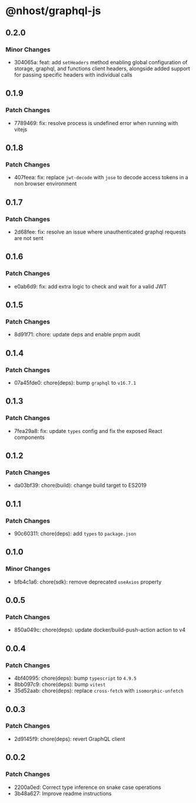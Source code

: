 # @nhost/graphql-js

## 0.2.0

### Minor Changes

- 304065a: feat: add `setHeaders` method enabling global configuration of storage, graphql, and functions client headers, alongside added support for passing specific headers with individual calls

## 0.1.9

### Patch Changes

- 7789469: fix: resolve process is undefined error when running with vitejs

## 0.1.8

### Patch Changes

- 407feea: fix: replace `jwt-decode` with `jose` to decode access tokens in a non browser environment

## 0.1.7

### Patch Changes

- 2d68fee: fix: resolve an issue where unauthenticated graphql requests are not sent

## 0.1.6

### Patch Changes

- e0ab6d9: fix: add extra logic to check and wait for a valid JWT

## 0.1.5

### Patch Changes

- 8d91f71: chore: update deps and enable pnpm audit

## 0.1.4

### Patch Changes

- 07a45fde0: chore(deps): bump `graphql` to `v16.7.1`

## 0.1.3

### Patch Changes

- 7fea29a8: fix: update `types` config and fix the exposed React components

## 0.1.2

### Patch Changes

- da03bf39: chore(build): change build target to ES2019

## 0.1.1

### Patch Changes

- 90c60311: chore(deps): add `types` to `package.json`

## 0.1.0

### Minor Changes

- bfb4c1a6: chore(sdk): remove deprecated `useAxios` property

## 0.0.5

### Patch Changes

- 850a049c: chore(deps): update docker/build-push-action action to v4

## 0.0.4

### Patch Changes

- 4bf40995: chore(deps): bump `typescript` to `4.9.5`
- 8bb097c9: chore(deps): bump `vitest`
- 35d52aab: chore(deps): replace `cross-fetch` with `isomorphic-unfetch`

## 0.0.3

### Patch Changes

- 2d9145f9: chore(deps): revert GraphQL client

## 0.0.2

### Patch Changes

- 2200a0ed: Correct type inference on snake case operations
- 3b48a627: Improve readme instructions
